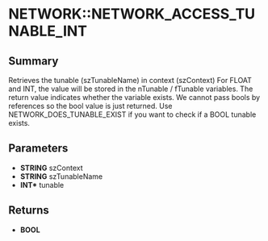 # NETWORK::NETWORK_ACCESS_TUNABLE_INT

## Summary
Retrieves the tunable (szTunableName) in context (szContext)
For FLOAT and INT, the value will be stored in the nTunable / fTunable variables. The return value
indicates whether the variable exists. We cannot pass bools by references so the bool value is just
returned. Use NETWORK_DOES_TUNABLE_EXIST if you want to check if a BOOL tunable exists.

## Parameters
* **STRING** szContext
* **STRING** szTunableName
* **INT\*** tunable

## Returns
* **BOOL**